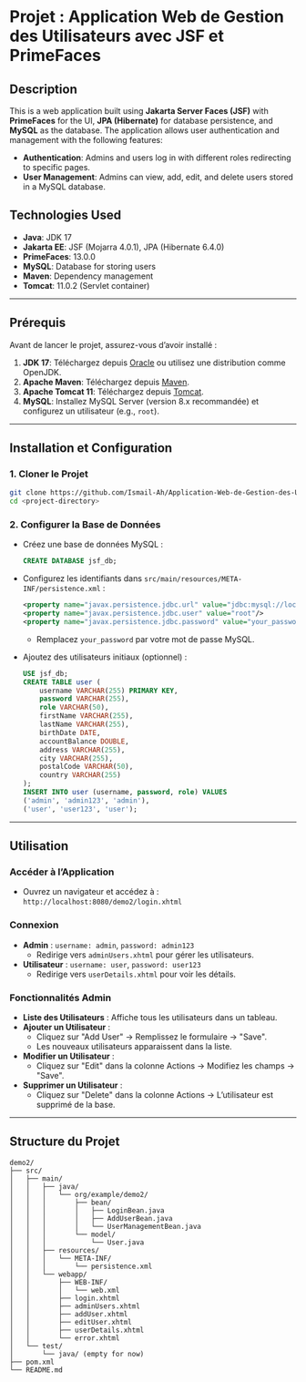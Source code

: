 # Projet : Application Web de Gestion des Utilisateurs avec JSF et PrimeFaces

## Description
This is a web application built using **Jakarta Server Faces (JSF)** with **PrimeFaces** for the UI, **JPA (Hibernate)** for database persistence, and **MySQL** as the database. The application allows user authentication and management with the following features:

- **Authentication**: Admins and users log in with different roles redirecting to specific pages.
- **User Management**: Admins can view, add, edit, and delete users stored in a MySQL database.

## Technologies Used
- **Java**: JDK 17
- **Jakarta EE**: JSF (Mojarra 4.0.1), JPA (Hibernate 6.4.0)
- **PrimeFaces**: 13.0.0
- **MySQL**: Database for storing users
- **Maven**: Dependency management
- **Tomcat**: 11.0.2 (Servlet container)

---

## Prérequis
Avant de lancer le projet, assurez-vous d’avoir installé :
1. **JDK 17**: Téléchargez depuis [Oracle](https://www.oracle.com/java/technologies/javase-jdk17-downloads.html) ou utilisez une distribution comme OpenJDK.
2. **Apache Maven**: Téléchargez depuis [Maven](https://maven.apache.org/download.cgi).
3. **Apache Tomcat 11**: Téléchargez depuis [Tomcat](https://tomcat.apache.org/download-11.cgi).
4. **MySQL**: Installez MySQL Server (version 8.x recommandée) et configurez un utilisateur (e.g., `root`).

---

## Installation et Configuration

### 1. Cloner le Projet
```bash
git clone https://github.com/Ismail-Ah/Application-Web-de-Gestion-des-Utilisateurs-avec-JSF-et-PrimeFaces.git
cd <project-directory>
```

### 2. Configurer la Base de Données
- Créez une base de données MySQL :
  ```sql
  CREATE DATABASE jsf_db;
  ```
- Configurez les identifiants dans `src/main/resources/META-INF/persistence.xml` :
  ```xml
  <property name="javax.persistence.jdbc.url" value="jdbc:mysql://localhost:3306/jsf_db"/>
  <property name="javax.persistence.jdbc.user" value="root"/>
  <property name="javax.persistence.jdbc.password" value="your_password"/>
  ```
  - Remplacez `your_password` par votre mot de passe MySQL.

- Ajoutez des utilisateurs initiaux (optionnel) :
  ```sql
  USE jsf_db;
  CREATE TABLE user (
      username VARCHAR(255) PRIMARY KEY,
      password VARCHAR(255),
      role VARCHAR(50),
      firstName VARCHAR(255),
      lastName VARCHAR(255),
      birthDate DATE,
      accountBalance DOUBLE,
      address VARCHAR(255),
      city VARCHAR(255),
      postalCode VARCHAR(50),
      country VARCHAR(255)
  );
  INSERT INTO user (username, password, role) VALUES
  ('admin', 'admin123', 'admin'),
  ('user', 'user123', 'user');
  ```

---

## Utilisation

### Accéder à l’Application
- Ouvrez un navigateur et accédez à : `http://localhost:8080/demo2/login.xhtml`

### Connexion
- **Admin** : `username: admin`, `password: admin123`
  - Redirige vers `adminUsers.xhtml` pour gérer les utilisateurs.
- **Utilisateur** : `username: user`, `password: user123`
  - Redirige vers `userDetails.xhtml` pour voir les détails.

### Fonctionnalités Admin
- **Liste des Utilisateurs** : Affiche tous les utilisateurs dans un tableau.
- **Ajouter un Utilisateur** :
  - Cliquez sur "Add User" → Remplissez le formulaire → "Save".
  - Les nouveaux utilisateurs apparaissent dans la liste.
- **Modifier un Utilisateur** :
  - Cliquez sur "Edit" dans la colonne Actions → Modifiez les champs → "Save".
- **Supprimer un Utilisateur** :
  - Cliquez sur "Delete" dans la colonne Actions → L’utilisateur est supprimé de la base.

---

## Structure du Projet
```
demo2/
├── src/
│   ├── main/
│   │   ├── java/
│   │   │   └── org/example/demo2/
│   │   │       ├── bean/
│   │   │       │   ├── LoginBean.java
│   │   │       │   ├── AddUserBean.java
│   │   │       │   └── UserManagementBean.java
│   │   │       └── model/
│   │   │           └── User.java
│   │   ├── resources/
│   │   │   └── META-INF/
│   │   │       └── persistence.xml
│   │   └── webapp/
│   │       ├── WEB-INF/
│   │       │   └── web.xml
│   │       ├── login.xhtml
│   │       ├── adminUsers.xhtml
│   │       ├── addUser.xhtml
│   │       ├── editUser.xhtml
│   │       ├── userDetails.xhtml
│   │       └── error.xhtml
│   └── test/
│       └── java/ (empty for now)
├── pom.xml
└── README.md
```

